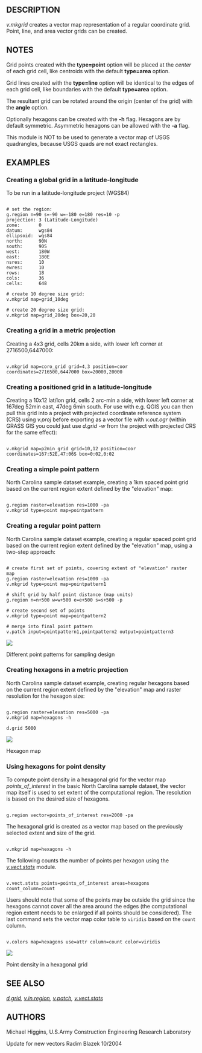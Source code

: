 
## DESCRIPTION

*v.mkgrid* creates a vector map representation of a regular
coordinate grid. Point, line, and area vector grids can be created.

## NOTES

Grid points created with the **type=point** option will be placed at
the *center* of each grid cell, like centroids with the default
**type=area** option.

Grid lines created with the **type=line** option will be identical to
the edges of each grid cell, like boundaries with the default
**type=area** option.

The resultant grid can be rotated around the origin (center of the
grid) with the **angle** option.

Optionally hexagons can be created with the **-h** flag. Hexagons
are by default symmetric. Asymmetric hexagons can be allowed with the
**-a** flag.

This module is NOT to be used to generate a vector map of USGS
quadrangles, because USGS quads are not exact rectangles.

## EXAMPLES

### Creating a global grid in a latitude-longitude

To be run in a latitude-longitude project (WGS84)

```

# set the region:
g.region n=90 s=-90 w=-180 e=180 res=10 -p
projection: 3 (Latitude-Longitude)
zone:       0
datum:      wgs84
ellipsoid:  wgs84
north:      90N
south:      90S
west:       180W
east:       180E
nsres:      10
ewres:      10
rows:       18
cols:       36
cells:      648

# create 10 degree size grid:
v.mkgrid map=grid_10deg

# create 20 degree size grid:
v.mkgrid map=grid_20deg box=20,20

```

### Creating a grid in a metric projection

Creating a 4x3 grid, cells 20km a side, with lower left corner at 2716500,6447000:

```

v.mkgrid map=coro_grid grid=4,3 position=coor coordinates=2716500,6447000 box=20000,20000

```

### Creating a positioned grid in a latitude-longitude

Creating a 10x12 lat/lon grid, cells 2 arc-min a side, with lower left corner
at 167deg 52min east, 47deg 6min south. For use with e.g. QGIS you can then
pull this grid into a project with projected coordinate reference system (CRS)
using *v.proj* before
exporting as a vector file with *v.out.ogr* (within GRASS GIS you could
just use *d.grid -w* from the project with projected CRS for the same effect):

```

v.mkgrid map=p2min_grid grid=10,12 position=coor coordinates=167:52E,47:06S box=0:02,0:02

```

### Creating a simple point pattern

North Carolina sample dataset example, creating a 1km spaced point grid
based on the current region extent defined by the "elevation" map:

```

g.region raster=elevation res=1000 -pa
v.mkgrid type=point map=pointpattern

```

### Creating a regular point pattern

North Carolina sample dataset example, creating a regular spaced point grid
based on the current region extent defined by the "elevation" map, using
a two-step approach:

```

# create first set of points, covering extent of "elevation" raster map
g.region raster=elevation res=1000 -pa
v.mkgrid type=point map=pointpattern1

# shift grid by half point distance (map units)
g.region n=n+500 w=w+500 e=e+500 s=s+500 -p

# create second set of points
v.mkgrid type=point map=pointpattern2

# merge into final point pattern
v.patch input=pointpattern1,pointpattern2 output=pointpattern3

```

![](v_mkgrid_ppattern.png)

Different point patterns for sampling design

### Creating hexagons in a metric projection

North Carolina sample dataset example, creating regular hexagons
based on the current region extent defined by the "elevation" map and
raster resolution for the hexagon size:

```

g.region raster=elevation res=5000 -pa
v.mkgrid map=hexagons -h

d.grid 5000

```

![](v_mkgrid_hexagons.png)

Hexagon map

### Using hexagons for point density

To compute point density in a hexagonal grid for the vector map
*points\_of\_interest* in the basic North Carolina sample dataset,
the vector map itself is used to set extent of the computational region.
The resolution is based on the desired size of hexagons.

```

g.region vector=points_of_interest res=2000 -pa

```

The hexagonal grid is created as a vector map based on the previously
selected extent and size of the grid.

```

v.mkgrid map=hexagons -h

```

The following counts the number of points per hexagon using the
*[v.vect.stats](v.vect.stats.html)* module.

```

v.vect.stats points=points_of_interest areas=hexagons count_column=count

```

Users should note that some of the points may be outside the grid
since the hexagons cannot cover all the area around the edges
(the computational region extent needs to be enlarged if all points
should be considered).
The last command sets the vector map color table to `viridis`
based on the `count` column.

```

v.colors map=hexagons use=attr column=count color=viridis

```

![](v_mkgrid.png)

Point density in a hexagonal grid

## SEE ALSO

*[d.grid](d.grid.html),
[v.in.region](v.in.region.html),
[v.patch](v.patch.html),
[v.vect.stats](v.vect.stats.html)*

## AUTHORS

Michael Higgins,
U.S.Army Construction Engineering
Research Laboratory

Update for new vectors Radim Blazek 10/2004
